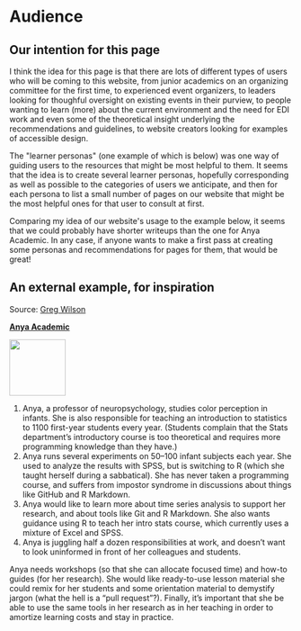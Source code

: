 # Audience

## Our intention for this page

I think the idea for this page is that there are lots of different types of users who will be coming to this website, from junior academics on an organizing committee for the first time, to experienced event organizers, to leaders looking for thoughful oversight on existing events in their purview, to people wanting to learn (more) about the current environment and the need for EDI work and even some of the theoretical insight underlying the recommendations and guidelines, to website creators looking for examples of accessible design.

The "learner personas" (one example of which is below) was one way of guiding users to the resources that might be most helpful to them. It seems that the idea is to create several learner personas, hopefully corresponding as well as possible to the categories of users we anticipate, and then for each persona to list a small number of pages on our website that might be the most helpful ones for that user to consult at first.

Comparing my idea of our website's usage to the example below, it seems that we could probably have shorter writeups than the one for Anya Academic. In any case, if anyone wants to make a first pass at creating some personas and recommendations for pages for them, that would be great!

## An external example, for inspiration

Source: [Greg Wilson](https://education.rstudio.com/blog/2020/10/learner-personas/)

[**Anya Academic**](https://education.rstudio.com/blog/2020/10/learner-personas/#anya-academic)

<img src="https://rstudio-education.github.io/learner-personas/img/anya-academic.png" width=100>

1. Anya, a professor of neuropsychology, studies color perception in infants. She is also responsible for teaching an introduction to statistics to 1100 first-year students every year. (Students complain that the Stats department’s introductory course is too theoretical and requires more programming knowledge than they have.)
2. Anya runs several experiments on 50–100 infant subjects each year. She used to analyze the results with SPSS, but is switching to R (which she taught herself during a sabbatical). She has never taken a programming course, and suffers from impostor syndrome in discussions about things like GitHub and R Markdown.
3. Anya would like to learn more about time series analysis to support her research, and about tools like Git and R Markdown. She also wants guidance using R to teach her intro stats course, which currently uses a mixture of Excel and SPSS.
4. Anya is juggling half a dozen responsibilities at work, and doesn’t want to look uninformed in front of her colleagues and students.

Anya needs workshops (so that she can allocate focused time) and how-to guides (for her research). She would like ready-to-use lesson material she could remix for her students and some orientation material to demystify jargon (what the hell is a “pull request”?). Finally, it’s important that she be able to use the same tools in her research as in her teaching in order to amortize learning costs and stay in practice.
